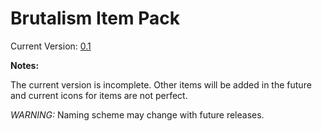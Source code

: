 # Brutalism Item Pack

Current Version: [0.1](https://github.com/Squirol/Brutalism/releases)

**Notes:**

The current version is incomplete. Other items will be added in the future and current icons for items are not perfect.

*WARNING:*
Naming scheme may change with future releases.
